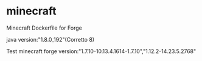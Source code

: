 # minecraft
Minecraft Dockerfile for Forge

java version:"1.8.0_192"(Corretto 8)

Test minecraft forge version:"1.7.10-10.13.4.1614-1.7.10","1.12.2-14.23.5.2768"
